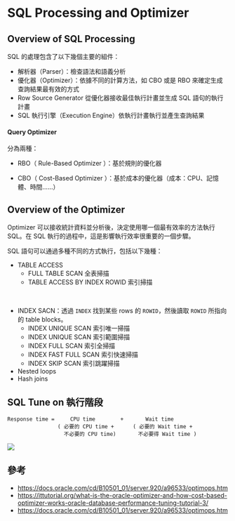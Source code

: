# SQL Processing and Optimizer
## Overview of SQL Processing
SQL 的處理包含了以下幾個主要的組件：
* 解析器（Parser）：檢查語法和語義分析
* 優化器（Optimizer）：依據不同的計算方法，如 CBO 或是 RBO 來確定生成查詢結果最有效的方式
* Row Source Generator 從優化器接收最佳執行計畫並生成 SQL 語句的執行計畫
* SQL 執行引擎（Execution Engine）依執行計畫執行並產生查詢結果

#### Query Optimizer
分為兩種：
* RBO（ Rule-Based Optimizer ）：基於規則的優化器

* CBO（ Cost-Based Optimizer ）：基於成本的優化器（成本：CPU、記憶體、時間……）

## Overview of the Optimizer
Optimizer 可以接收統計資料並分析後，決定使用哪一個最有效率的方法執行 SQL。在 SQL 執行的過程中，這是影響執行效率很重要的一個步驟。

SQL 語句可以通過多種不同的方式執行，包括以下幾種：
* TABLE ACCESS
  * FULL TABLE SCAN 全表掃描
  * TABLE ACCESS BY INDEX ROWID 索引掃描
<br/>

* INDEX SACN：透過 `INDEX` 找到某些 rows 的 `ROWID`，然後讀取 `ROWID` 所指向的 table blocks。
  * INDEX UNIQUE SCAN 索引唯一掃描
  * INDEX UNIQUE SCAN 索引範圍掃描
  * INDEX FULL SCAN 索引全掃描
  * INDEX FAST FULL SCAN 索引快速掃描
  * INDEX SKIP SCAN 索引跳躍掃描
* Nested loops
* Hash joins

## SQL Tune on 執行階段
```
Response time =     CPU time        +       Wait time
                ( 必要的 CPU time +      ( 必要的 Wait time +
                  不必要的 CPU time)       不必要得 Wait time )
``` 

![](/images/2-1.png)

## 參考
* https://docs.oracle.com/cd/B10501_01/server.920/a96533/optimops.htm
* https://ittutorial.org/what-is-the-oracle-optimizer-and-how-cost-based-optimizer-works-oracle-database-performance-tuning-tutorial-3/
* https://docs.oracle.com/cd/B10501_01/server.920/a96533/optimops.htm
